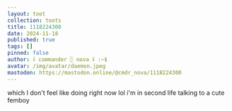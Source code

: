 ```yaml
---
layout: toot
collection: toots
title: 1118224300
date: 2024-11-18
published: true
tags: []
pinned: false
author: ⸸ commander ░ nova ⸸ :~$
avatar: /img/avatar/daemon.jpeg
mastodon: https://mastodon.online/@cmdr_nova/1118224300
---
```


which I don't feel like doing right now lol i'm in second life talking to a cute femboy
